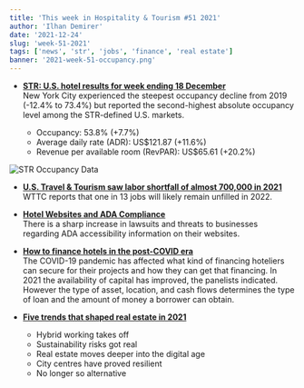 ```yaml
---
title: 'This week in Hospitality & Tourism #51 2021'
author: 'Ilhan Demirer'
date: '2021-12-24'
slug: 'week-51-2021'
tags: ['news', 'str', 'jobs', 'finance', 'real estate']
banner: '2021-week-51-occupancy.png'
---
```


- **[STR: U.S. hotel results for week ending 18 December](https://str.com/press-release/str-us-hotel-results-week-ending-18-december)**  
  New York City experienced the steepest occupancy decline from 2019 (-12.4% to 73.4%) but reported the second-highest absolute occupancy level among the STR-defined U.S. markets.

  - Occupancy: 53.8% (+7.7%)
  - Average daily rate (ADR): US$121.87 (+11.6%)
  - Revenue per available room (RevPAR): US$65.61 (+20.2%)

![STR Occupancy Data](/images/blogimages/2021-week-51-occupancy.png)

- **[U.S. Travel & Tourism saw labor shortfall of almost 700,000 in 2021](https://www.hospitalitynet.org/news/4108109.html)**  
  WTTC reports that one in 13 jobs will likely remain unfilled in 2022.

- **[Hotel Websites and ADA Compliance](https://www.hotelnewsresource.com/article118837.html)**  
  There is a sharp increase in lawsuits and threats to businesses regarding ADA accessibility information on their websites.

- **[How to finance hotels in the post-COVID era](https://www.hotelmanagement.net/financing/how-finance-hotels-post-covid-era)**  
  The COVID-19 pandemic has affected what kind of financing hoteliers can secure for their projects and how they can get that financing. In 2021 the availability of capital has improved, the panelists indicated. However the type of asset, location, and cash flows determines the type of loan and the amount of money a borrower can obtain.

- **[Five trends that shaped real estate in 2021](https://www.jll.co.uk/en/trends-and-insights/investor/five-trends-that-shaped-real-estate-in-2021)**
  - Hybrid working takes off
  - Sustainability risks got real
  - Real estate moves deeper into the digital age
  - City centres have proved resilient
  - No longer so alternative
